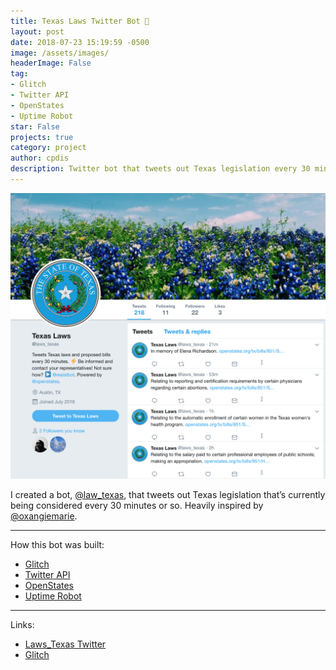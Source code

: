 ```yaml
---
title: Texas Laws Twitter Bot 👾
layout: post
date: 2018-07-23 15:19:59 -0500
image: /assets/images/
headerImage: False
tag:
- Glitch
- Twitter API
- OpenStates
- Uptime Robot
star: False
projects: true
category: project
author: cpdis
description: Twitter bot that tweets out Texas legislation every 30 minutes.
---
```


![Texas Laws](/assets/images/23-07-18/laws_texas.jpeg "Laws_Texas Twitter account")

I created a bot, [@law_texas](https://mobile.twitter.com/laws_texas), that tweets out Texas legislation that’s currently being considered every 30 minutes or so. Heavily inspired by [@oxangiemarie](https://mobile.twitter.com/oxangiemarie).

-----

How this bot was built:
- [Glitch](https://glitch.com/)
- [Twitter API](https://developer.twitter.com/content/developer-twitter/en.html)
- [OpenStates](https://openstates.org/)
- [Uptime Robot](https://uptimerobot.com/)

-----

Links:

- [Laws_Texas Twitter](https://mobile.twitter.com/laws_texas)
- [Glitch](https://glitch.com/~tx-laws)

